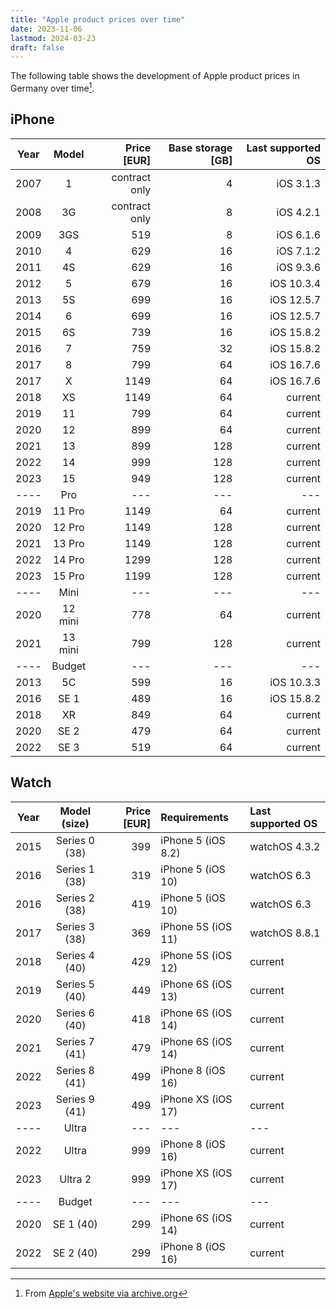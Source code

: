 ```yaml
---
title: "Apple product prices over time"
date: 2023-11-06
lastmod: 2024-03-23
draft: false
---
```


The following table shows the development of Apple product prices in Germany over time[^1].

## iPhone

| Year | Model   | Price [EUR]   | Base storage [GB] | Last supported OS |
|------|:-------:|--------------:|------------------:|------------------:|
| 2007 | 1       | contract only | 4                 | iOS 3.1.3         |
| 2008 | 3G      | contract only | 8                 | iOS 4.2.1         |
| 2009 | 3GS     | 519           | 8                 | iOS 6.1.6         |
| 2010 | 4       | 629           | 16                | iOS 7.1.2         |
| 2011 | 4S      | 629           | 16                | iOS 9.3.6         |
| 2012 | 5       | 679           | 16                | iOS 10.3.4        |
| 2013 | 5S      | 699           | 16                | iOS 12.5.7        |
| 2014 | 6       | 699           | 16                | iOS 12.5.7        |
| 2015 | 6S      | 739           | 16                | iOS 15.8.2        |
| 2016 | 7       | 759           | 32                | iOS 15.8.2        |
| 2017 | 8       | 799           | 64                | iOS 16.7.6        |
| 2017 | X       | 1149          | 64                | iOS 16.7.6        |
| 2018 | XS      | 1149          | 64                | current           |
| 2019 | 11      | 799           | 64                | current           |
| 2020 | 12      | 899           | 64                | current           |
| 2021 | 13      | 899           | 128               | current           |
| 2022 | 14      | 999           | 128               | current           |
| 2023 | 15      | 949           | 128               | current           |
| ---- | Pro     | ---           | ---               | ---               |
| 2019 | 11 Pro  | 1149          | 64                | current           |
| 2020 | 12 Pro  | 1149          | 128               | current           |
| 2021 | 13 Pro  | 1149          | 128               | current           |
| 2022 | 14 Pro  | 1299          | 128               | current           |
| 2023 | 15 Pro  | 1199          | 128               | current           |
| ---- | Mini    | ---           | ---               | ---               |
| 2020 | 12 mini | 778           | 64                | current           |
| 2021 | 13 mini | 799           | 128               | current           |
| ---- | Budget  | ---           | ---               | ---               |
| 2013 | 5C      | 599           | 16                | iOS 10.3.3        |
| 2016 | SE 1    | 489           | 16                | iOS 15.8.2        |
| 2018 | XR      | 849           | 64                | current           |
| 2020 | SE 2    | 479           | 64                | current           |
| 2022 | SE 3    | 519           | 64                | current           |

## Watch

| Year | Model (size)  | Price [EUR]  | Requirements       | Last supported OS |
|------|:-------------:|-------------:|:-------------------|:------------------|
| 2015 | Series 0 (38) | 399          | iPhone 5 (iOS 8.2) | watchOS 4.3.2     |
| 2016 | Series 1 (38) | 319          | iPhone 5 (iOS 10)  | watchOS 6.3       |
| 2016 | Series 2 (38) | 419          | iPhone 5 (iOS 10)  | watchOS 6.3       |
| 2017 | Series 3 (38) | 369          | iPhone 5S (iOS 11) | watchOS 8.8.1     |
| 2018 | Series 4 (40) | 429          | iPhone 5S (iOS 12) | current           |
| 2019 | Series 5 (40) | 449          | iPhone 6S (iOS 13) | current           |
| 2020 | Series 6 (40) | 418          | iPhone 6S (iOS 14) | current           |
| 2021 | Series 7 (41) | 479          | iPhone 6S (iOS 14) | current           |
| 2022 | Series 8 (41) | 499          | iPhone 8 (iOS 16)  | current           |
| 2023 | Series 9 (41) | 499          | iPhone XS (iOS 17) | current           |
| ---- | Ultra         | ---          | ---                | ---               |
| 2022 | Ultra         | 999          | iPhone 8 (iOS 16)  | current           |
| 2023 | Ultra 2       | 999          | iPhone XS (iOS 17) | current           |
| ---- | Budget        | ---          | ---                | ---               |
| 2020 | SE 1 (40)     | 299          | iPhone 6S (iOS 14) | current           |
| 2022 | SE 2 (40)     | 299          | iPhone 8 (iOS 16)  | current           |

[^1]: From [Apple's website via archive.org](https://web.archive.org/web/20230000000000*/www.apple.com/de)

